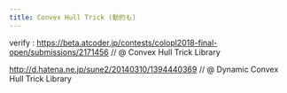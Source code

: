 ```yaml
---
title: Convex Hull Trick (動的も)
---
```

verify : https://beta.atcoder.jp/contests/colopl2018-final-open/submissions/2171456
// @ Convex Hull Trick Library

http://d.hatena.ne.jp/sune2/20140310/1394440369
// @ Dynamic Convex Hull Trick Library
